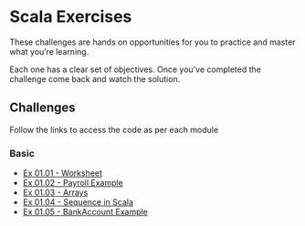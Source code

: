 # Scala Exercises
These challenges are hands on opportunities for you to practice and master what you’re learning.

Each one has a clear set of objectives. 
Once you’ve completed the challenge come back and watch the solution.


## Challenges
Follow the links to access the code as per each module

### Basic
- [Ex 01.01 - Worksheet](https://github.com/CybageAshish8080/demo/blob/main/src/main/scala/exercise/Ex_01_01/objective.txt)
- [Ex 01.02 - Payroll Example](https://github.com/CybageAshish8080/demo/blob/main/src/main/scala/exercise/Ex_01_02/objective.txt)
- [Ex 01.03 - Arrays](https://github.com/CybageAshish8080/demo/blob/main/src/main/scala/exercise/Ex_01_03/objective.txt)
- [Ex 01.04 - Sequence in Scala](https://github.com/CybageAshish8080/demo/blob/main/src/main/scala/exercise/Ex_01_04/objective.txt)
- [Ex 01.05 - BankAccount Example](https://github.com/CybageAshish8080/demo/blob/main/src/main/scala/exercise/Ex_01_05/objective.txt)


